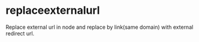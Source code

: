 # replaceexternalurl
Replace external url in node and replace by link(same domain) with external redirect url.